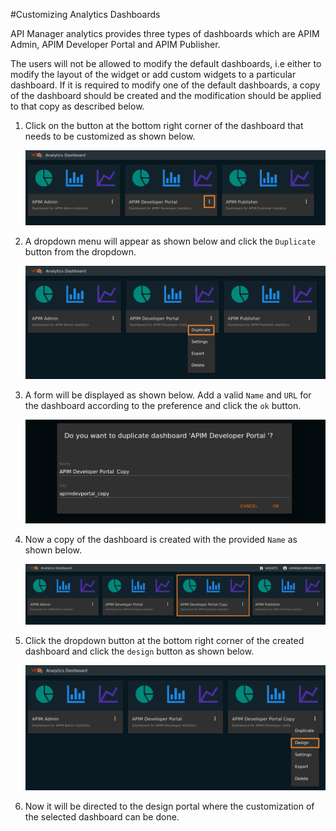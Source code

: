 #Customizing Analytics Dashboards

API Manager analytics provides three types of dashboards which are APIM Admin, APIM Developer Portal and APIM Publisher.

The users will not be allowed to modify the default dashboards, i.e either to modify the layout of the widget or add custom widgets to a particular dashboard. If it is required to modify one of the default dashboards, a copy of the dashboard should be created and the modification should be applied to that copy as described below.

1.  Click on the button at the bottom right corner of the dashboard that needs to be customized as shown below.

    ![API Manager default dashboards](../../assets/img/learn/apim-analytics-default-dashboards.png)
    
2.  A dropdown menu will appear as shown below and click the `Duplicate` button from the dropdown.
    
    ![APIM Analytics dashboard dropdown](../../assets/img/learn/apim-analytics-dashboard-dropdown.png)
    
3.  A form will be displayed as shown below. Add a valid `Name` and `URL` for the dashboard according to the preference and click the `ok` button.

    ![Dashboard duplication form](../../assets/img/learn/apim-analytics-dashboard-duplication-form.png)
    
4.  Now a copy of the dashboard is created with the provided `Name` as shown below.
    
    ![Duplicated dashboard](../../assets/img/learn/apim-analytics-duplicated-dashboard.png)
    
5.  Click the dropdown button at the bottom right corner of the created dashboard and click the `design` button as shown below.
    
    ![Dashboard dropdown](../../assets/img/learn/apim-analytics-design-dropdown.png)
    
6.  Now it will be directed to the design portal where the customization of the selected dashboard can be done.